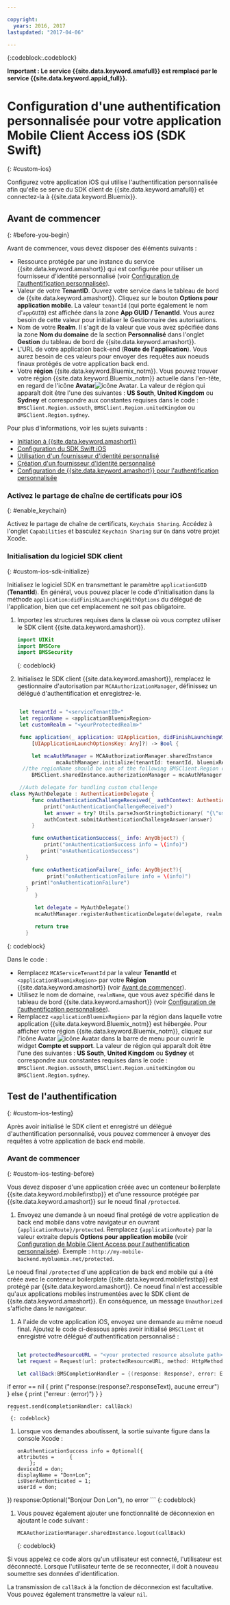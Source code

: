 ```yaml
---

copyright:
  years: 2016, 2017
lastupdated: "2017-04-06"

---
```


{:codeblock:.codeblock}

**Important : Le service {{site.data.keyword.amafull}} est remplacé par le service {{site.data.keyword.appid_full}}.**

# Configuration d'une authentification personnalisée pour votre application Mobile Client Access iOS (SDK Swift)
{: #custom-ios}

Configurez votre application iOS qui utilise l'authentification personnalisée afin qu'elle se serve du SDK client de {{site.data.keyword.amafull}} et connectez-la à {{site.data.keyword.Bluemix}}.  


## Avant de commencer
{: #before-you-begin}

Avant de commencer, vous devez disposer des éléments suivants :

* Ressource protégée par une instance du service {{site.data.keyword.amashort}} qui est configurée pour utiliser un fournisseur d'identité personnalisé (voir [Configuration de l'authentification personnalisée](custom-auth-config-mca.html)).  
* Valeur de votre **TenantID**. Ouvrez votre service dans le tableau de bord de {{site.data.keyword.amashort}}. Cliquez sur le bouton **Options pour application mobile**. La valeur `tenantId` (qui porte également le nom d'`appGUID`) est affichée dans la zone **App GUID / TenantId**. Vous aurez besoin de cette valeur pour initialiser le Gestionnaire des autorisations.
* Nom de votre **Realm**. Il s'agit de la valeur que vous avez spécifiée dans la zone **Nom du domaine** de la section **Personnalisé** dans l'onglet **Gestion** du tableau de bord de {{site.data.keyword.amashort}}.
* L'URL de votre application back-end (**Route de l'application**). Vous aurez besoin de ces valeurs pour envoyer des requêtes aux noeuds finaux protégés de votre application back end.
* Votre **région** {{site.data.keyword.Bluemix_notm}}. Vous pouvez trouver votre région {{site.data.keyword.Bluemix_notm}} actuelle dans l'en-tête, en regard de l'icône **Avatar**![icône Avatar](images/face.jpg "icône Avatar"). La valeur de région qui apparaît doit être l'une des suivantes : **US South**, **United Kingdom** ou **Sydney** et correspondre aux constantes requises dans le code : `BMSClient.Region.usSouth`, `BMSClient.Region.unitedKingdom` ou `BMSClient.Region.sydney`.

Pour plus d'informations, voir les sujets suivants :
 * [Initiation à {{site.data.keyword.amashort}}](index.html)
 * [Configuration du SDK Swift iOS](getting-started-ios-swift-sdk.html)
 * [Utilisation d'un fournisseur d'identité personnalisé](custom-auth.html)
 * [Création d'un fournisseur d'identité personnalisé](custom-auth-identity-provider.html)
 * [Configuration de {{site.data.keyword.amashort}} pour l'authentification personnalisée](custom-auth-config-mca.html)

### Activez le partage de chaîne de certificats pour iOS
{: #enable_keychain}

Activez le partage de chaîne de certificats, `Keychain Sharing`. Accédez à l'onglet `Capabilities` et basculez `Keychain Sharing` sur `On` dans votre projet Xcode.


### Initialisation du logiciel SDK client
{: #custom-ios-sdk-initialize}

Initialisez le logiciel SDK en transmettant le paramètre `applicationGUID` (**TenantId**). En général, vous pouvez placer le code d'initialisation dans la méthode `application:didFinishLaunchingWithOptions` du délégué de l'application, bien que cet emplacement ne soit pas obligatoire.

1. Importez les structures requises dans la classe où vous comptez utiliser le SDK client {{site.data.keyword.amashort}}.

	```Swift
	import UIKit
	import BMSCore
	import BMSSecurity
	```
	{: codeblock}

1. Initialisez le SDK client {{site.data.keyword.amashort}}, remplacez le gestionnaire d'autorisation par `MCAAuthorizationManager`, définissez un délégué d'authentification et enregistrez-le.

```Swift

	let tenantId = "<serviceTenantID>"
	let regionName = <applicationBluemixRegion>
	let customRealm = "<yourProtectedRealm>"

	func application(_ application: UIApplication, didFinishLaunchingWithOptions launchOptions: 
		[UIApplicationLaunchOptionsKey: Any]?) -> Bool {

		let mcaAuthManager = MCAAuthorizationManager.sharedInstance
	    		mcaAuthManager.initialize(tenantId: tenantId, bluemixRegion: regionName)
	 //the regionName should be one of the following BMSClient.Region constants: BMSClient.Region.usSouth, BMSClient.Region.unitedKingdom, or BMSClient.Region.sydney   
		BMSClient.sharedInstance.authorizationManager = mcaAuthManager

	//Auth delegate for handling custom challenge
 class MyAuthDelegate : AuthenticationDelegate {
		func onAuthenticationChallengeReceived(_ authContext: AuthenticationContext, challenge: AnyObject){
		    print("onAuthenticationChallengeReceived")
		    let answer = try? Utils.parseJsonStringtoDictionary( "{\"userName\":\"" + "test" + "\",\"password\":\"" + "test" + "\"}")
			authContext.submitAuthenticationChallengeAnswer(answer)
		}

		func onAuthenticationSuccess(_ info: AnyObject?) {
		    print("onAuthenticationSuccess info = \(info)")
           print("onAuthenticationSuccess")
      }

		func onAuthenticationFailure(_ info: AnyObject?){
		     print("onAuthenticationFailure info = \(info)")
        print("onAuthenticationFailure")
      }
	     }

	     let delegate = MyAuthDelegate()
	     mcaAuthManager.registerAuthenticationDelegate(delegate, realm: customRealm)

	     return true
      }


```
{: codeblock}

Dans le code :
* Remplacez `MCAServiceTenantId` par la valeur **TenantId** et `<applicationBluemixRegion>` par votre **Région** {{site.data.keyword.amashort}} (voir [Avant de commencer](##before-you-begin)).
* Utilisez le nom de domaine, `realmName`, que vous avez spécifié dans le tableau de bord {{site.data.keyword.amashort}} (voir [Configuration de l'authentification personnalisée](custom-auth-config-mca.html)).
* Remplacez `<applicationBluemixRegion>` par la région dans laquelle votre application {{site.data.keyword.Bluemix_notm}} est hébergée. Pour afficher votre région {{site.data.keyword.Bluemix_notm}}, cliquez sur l'icône Avatar ![icône Avatar](images/face.jpg "icône Avatar") dans la barre de menu pour ouvrir le widget **Compte et support**.  La valeur de région qui apparaît doit être l'une des suivantes : **US South**, **United Kingdom** ou **Sydney** et correspondre aux constantes requises dans le code : `BMSClient.Region.usSouth`, `BMSClient.Region.unitedKingdom` ou `BMSClient.Region.sydney`.


## Test de l'authentification
{: #custom-ios-testing}

Après avoir initialisé le SDK client et enregistré un délégué d'authentification personnalisé, vous pouvez commencer à envoyer des requêtes à votre application de back end mobile.

### Avant de commencer
{: #custom-ios-testing-before}

 Vous devez disposer d'une application créée avec un conteneur boilerplate {{site.data.keyword.mobilefirstbp}} et d'une ressource protégée par {{site.data.keyword.amashort}} sur le noeud final `/protected`.

1. Envoyez une demande à un noeud final protégé de votre application de back end mobile dans votre navigateur en ouvrant `{applicationRoute}/protected`. Remplacez `{applicationRoute}` par la valeur extraite depuis **Options pour application mobile** (voir [Configuration de Mobile Client Access pour l'authentification personnalisée](#custom-auth-ios-configmca)). Exemple : `http://my-mobile-backend.mybluemix.net/protected`.

 Le noeud final `/protected` d'une application de back end mobile qui a été créée avec le conteneur boilerplate {{site.data.keyword.mobilefirstbp}} est protégé par {{site.data.keyword.amashort}}. Ce noeud final n'est accessible qu'aux applications mobiles instrumentées avec le SDK client de {{site.data.keyword.amashort}}. En conséquence, un message `Unauthorized` s'affiche dans le navigateur.

1. A l'aide de votre application iOS, envoyez une demande au même noeud final. Ajoutez le code ci-dessous après avoir initialisé `BMSClient` et enregistré votre délégué d'authentification personnalisé :

    ```Swift

	let protectedResourceURL = "<your protected resource absolute path>"
	let request = Request(url: protectedResourceURL, method: HttpMethod.GET)

	let callBack:BMSCompletionHandler = {(response: Response?, error: Error?) in
 if error == nil {
	       print ("response:\(response?.responseText), aucune erreur")
  } else {
	       print ("erreur : \(error)")
  }
	}

	request.send(completionHandler: callBack)
     ```
     {: codeblock}

1. Lorsque vos demandes aboutissent, la sortie suivante figure dans la console Xcode :

	 ```
	 onAuthenticationSuccess info = Optional({
     attributes =     {
	     };
     deviceId = don;
     displayName = "Don+Lon";
     isUserAuthenticated = 1;
     userId = don;
 })
	 response:Optional("Bonjour Don Lon"), no error
	 ```
	 {: codeblock}

1. Vous pouvez également ajouter une fonctionnalité de déconnexion en ajoutant le code suivant :

	 ```
	 MCAAuthorizationManager.sharedInstance.logout(callBack)
	 ```
	 {: codeblock}

 Si vous appelez ce code alors qu'un utilisateur est connecté, l'utilisateur est déconnecté. Lorsque l'utilisateur tente de se reconnecter, il doit à nouveau soumettre ses données d'identification.

 La transmission de `callBack` à la fonction de déconnexion est facultative. Vous pouvez également transmettre la valeur `nil`.
